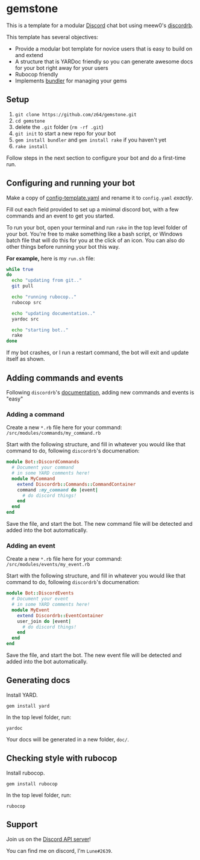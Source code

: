 # gemstone

This is a template for a modular [Discord](https://discordapp.com/) chat bot using meew0's [discordrb](https://github.com/meew0/discordrb).

This template has several objectives:

- Provide a modular bot template for novice users that is easy to build on and extend
- A structure that is YARDoc friendly so you can generate awesome docs for your bot right away for your users
- Rubocop friendly
- Implements [bundler](http://bundler.io/) for managing your gems

## Setup

1. `git clone https://github.com/z64/gemstone.git`
1. `cd gemstone`
1. delete the `.git` folder (`rm -rf .git`)
1. `git init` to start a new repo for your bot
1. `gem install bundler` and `gem install rake` if you haven't yet
1. `rake install`

Follow steps in the next section to configure your bot and do a first-time run.

## Configuring and running your bot

Make a copy of [config-template.yaml](https://github.com/z64/gemstone/blob/master/data/config-template.yaml) and rename it to `config.yaml` *exactly*.

Fill out each field provided to set up a minimal discord bot, with a few commands and an event to get you started.

To run your bot, open your terminal and run `rake` in the top level folder of your bot. You're free to make something like a bash script, or Windows batch file that will do this for you at the click of an icon. You can also do other things before running your bot this way.

**For example,** here is my `run.sh` file:

```bash
while true
do
  echo "updating from git.."
  git pull

  echo "running rubocop.."
  rubocop src

  echo "updating documentation.."
  yardoc src

  echo "starting bot.."
  rake
done
```

If my bot crashes, or I run a restart command, the bot will exit and update itself as shown.

## Adding commands and events

Following `discordrb`'s [documentation](http://www.rubydoc.info/gems/discordrb), adding new commands and events is "easy"

### Adding a command

Create a new `*.rb` file here for your command: `/src/modules/commands/my_command.rb`

Start with the following structure, and fill in whatever you would like that command to do, following `discordrb`'s documenation:

```ruby
module Bot::DiscordCommands
  # Document your command
  # in some YARD comments here!
  module MyCommand
    extend Discordrb::Commands::CommandContainer
    command :my_command do |event|
      # do discord things!
    end
  end
end
```

Save the file, and start the bot. The new command file will be detected and added into the bot automatically.

### Adding an event

Create a new `*.rb` file here for your command: `/src/modules/events/my_event.rb`

Start with the following structure, and fill in whatever you would like that command to do, following `discordrb`'s documenation:

```ruby
module Bot::DiscordEvents
  # Document your event
  # in some YARD comments here!
  module MyEvent
    extend Discordrb::EventContainer
    user_join do |event|
      # do discord things!
    end
  end
end
```

Save the file, and start the bot. The new event file will be detected and added into the bot automatically.

## Generating docs

Install YARD.

`gem install yard`

In the top level folder, run:

`yardoc`

Your docs will be generated in a new folder, `doc/`.

## Checking style with rubocop

Install rubocop.

`gem install rubocop`

In the top level folder, run:

`rubocop`

## Support

Join us on the [Discord API server](https://discord.gg/0SBTUU1wZTWfFQL2)!

You can find me on discord, I'm `Lune#2639`.
